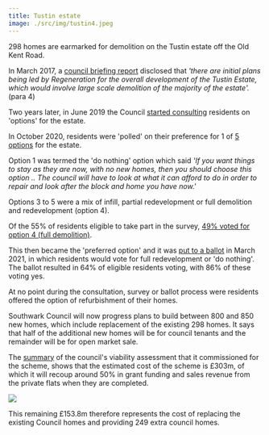 ```yaml
---
title: Tustin estate
image: ./src/img/tustin4.jpeg
---
```

298 homes are earmarked for demolition on the Tustin estate off the Old Kent Road.

In March 2017, a [council briefing report](http://moderngov.southwark.gov.uk/documents/s67406/Report.pdf) disclosed that _'there are initial plans being led by Regeneration for the overall development of the Tustin Estate, which would involve large scale demolition of the majority of the estate'._ (para 4)

Two years later, in June 2019 the Council [started consulting](https://www.southwark.gov.uk/housing/southwark-estates/tustin-estate?chapter=5) residents on 'options' for the estate.

In October 2020, residents were 'polled' on their preference for 1 of [5 options](https://www.southwark.gov.uk/assets/attach/18783/Future-of-Tustin-Estate-Options-Information-Booklet.pdf) for the estate.

Option 1 was termed the 'do nothing' option which said _'If you want things to stay as they are now, with no new homes, then you should choose this option .. The council will have to look at what it can afford to do in order to repair and look after the block and home you have now.'_

Options 3 to 5 were a mix of infill, partial redevelopment or full demolition and redevelopment (option 4).

Of the 55% of residents eligible to take part in the survey, [49% voted for option 4 (full demolition)](https://www.southwark.gov.uk/housing/southwark-estates/tustin-estate?chapter=7).

This then became the 'preferred option' and it was [put to a ballot](https://www.southwark.gov.uk/housing/southwark-estates/tustin-estate?chapter=8) in March 2021, in which residents would vote for full redevelopment or 'do nothing'. The ballot resulted in 64% of eligible residents voting, with 86% of these voting yes.

At no point during the consultation, survey or ballot process were residents offered the option of refurbishment of their homes.  

Southwark Council will now progress plans to build between 800 and 850 new homes, which include replacement of the existing 298 homes. It says that half of the additional new homes will be for council tenants and the remainder will be for open market sale.

The [summary](/images/tustinfvasummary.pdf) of the council's viability assessment that it commissioned for the scheme, shows that the estimated cost of the scheme is £303m, of which it will recoup around 50% in grant funding and sales revenue from the private flats when they are completed.

<img src="/images/tustinfva.png" class="img-fluid rounded img-thumbnail">

This remaining £153.8m therefore represents the cost of replacing the existing Council homes and providing 249 extra council homes.

